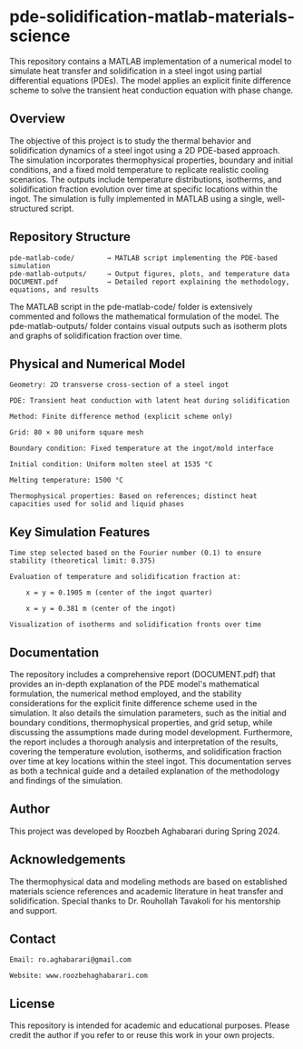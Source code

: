 # pde-solidification-matlab-materials-science

This repository contains a MATLAB implementation of a numerical model to simulate heat transfer and solidification in a steel ingot using partial differential equations (PDEs). The model applies an explicit finite difference scheme to solve the transient heat conduction equation with phase change.

## Overview

The objective of this project is to study the thermal behavior and solidification dynamics of a steel ingot using a 2D PDE-based approach. The simulation incorporates thermophysical properties, boundary and initial conditions, and a fixed mold temperature to replicate realistic cooling scenarios. The outputs include temperature distributions, isotherms, and solidification fraction evolution over time at specific locations within the ingot.
The simulation is fully implemented in MATLAB using a single, well-structured script.

## Repository Structure

    pde-matlab-code/        → MATLAB script implementing the PDE-based simulation  
    pde-matlab-outputs/     → Output figures, plots, and temperature data  
    DOCUMENT.pdf            → Detailed report explaining the methodology, equations, and results  

The MATLAB script in the pde-matlab-code/ folder is extensively commented and follows the mathematical formulation of the model. The pde-matlab-outputs/ folder contains visual outputs such as isotherm plots and graphs of solidification fraction over time.

## Physical and Numerical Model

    Geometry: 2D transverse cross-section of a steel ingot

    PDE: Transient heat conduction with latent heat during solidification

    Method: Finite difference method (explicit scheme only)

    Grid: 80 × 80 uniform square mesh

    Boundary condition: Fixed temperature at the ingot/mold interface

    Initial condition: Uniform molten steel at 1535 °C

    Melting temperature: 1500 °C

    Thermophysical properties: Based on references; distinct heat capacities used for solid and liquid phases

## Key Simulation Features

    Time step selected based on the Fourier number (0.1) to ensure stability (theoretical limit: 0.375)

    Evaluation of temperature and solidification fraction at:

        x = y = 0.1905 m (center of the ingot quarter)

        x = y = 0.381 m (center of the ingot)

    Visualization of isotherms and solidification fronts over time

## Documentation

The repository includes a comprehensive report (DOCUMENT.pdf) that provides an in-depth explanation of the PDE model's mathematical formulation, the numerical method employed, and the stability considerations for the explicit finite difference scheme used in the simulation. It also details the simulation parameters, such as the initial and boundary conditions, thermophysical properties, and grid setup, while discussing the assumptions made during model development. Furthermore, the report includes a thorough analysis and interpretation of the results, covering the temperature evolution, isotherms, and solidification fraction over time at key locations within the steel ingot. This documentation serves as both a technical guide and a detailed explanation of the methodology and findings of the simulation.

## Author

This project was developed by Roozbeh Aghabarari during Spring 2024.

## Acknowledgements

The thermophysical data and modeling methods are based on established materials science references and academic literature in heat transfer and solidification. Special thanks to Dr. Rouhollah Tavakoli for his mentorship and support.

## Contact

    Email: ro.aghabarari@gmail.com

    Website: www.roozbehaghabarari.com

## License

This repository is intended for academic and educational purposes. Please credit the author if you refer to or reuse this work in your own projects.